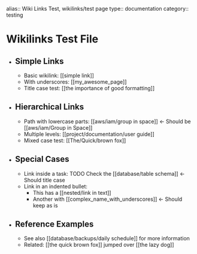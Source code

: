 alias:: Wiki Links Test, wikilinks/test page
type:: documentation
category:: testing

# Wikilinks Test File

- ## Simple Links
  - Basic wikilink: [[simple link]]
  - With underscores: [[my_awesome_page]]
  - Title case test: [[the importance of good formatting]]

- ## Hierarchical Links
  - Path with lowercase parts: [[aws/iam/group in space]] <- Should be [[aws/iam/Group in Space]]
  - Multiple levels: [[project/documentation/user guide]]
  - Mixed case test: [[The/Quick/brown fox]]

- ## Special Cases
  - Link inside a task: TODO Check the [[database/table schema]] <- Should title case
  - Link in an indented bullet:
    - This has a [[nested/link in text]]
    - Another with [[complex_name_with_underscores]] <- Should keep as is

- ## Reference Examples
  - See also [[database/backups/daily schedule]] for more information
  - Related: [[the quick brown fox]] jumped over [[the lazy dog]] 